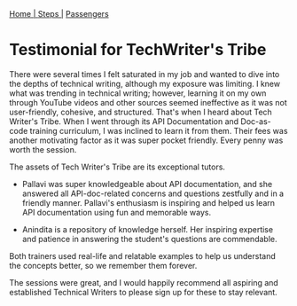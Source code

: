 <nav>
<a href="index.html"> Home   | </a>
<a href="Steps.html"> Steps  |</a>
<a href="passengers.html"> Passengers  </a>
</nav>

# Testimonial for TechWriter's Tribe

There were several times I felt saturated in my job and wanted to dive into the depths of technical writing, although my exposure was limiting. 
I knew what was trending in technical writing; however, learning it on my own through YouTube videos and other sources seemed ineffective as it was not user-friendly, cohesive, and structured. That's when I heard about Tech Writer's Tribe. 
When I went through its API Documentation and Doc-as-code training curriculum, I was inclined to learn it from them. Their fees was another motivating factor as it was super pocket friendly. Every penny was worth the session. 

The assets of Tech Writer's Tribe are its exceptional tutors. 

-  Pallavi was super knowledgeable about API documentation, and she answered all API-doc-related concerns and questions zestfully and in a friendly manner. 
Pallavi's enthusiasm is inspiring and helped us learn API documentation using fun and memorable ways. 

-  Anindita is a repository of knowledge herself. Her inspiring expertise and patience in answering the student's questions are commendable. 

Both trainers used real-life and relatable examples to help us understand the concepts better, so we remember them forever. 

The sessions were great, and I would happily recommend all aspiring and established Technical Writers to please sign up for these to stay relevant.